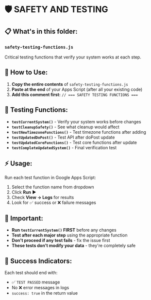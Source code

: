 # 🛡️ SAFETY AND TESTING

## 📋 **What's in this folder:**

### **`safety-testing-functions.js`**
Critical testing functions that verify your system works at each step.

## 🎯 **How to Use:**

1. **Copy the entire contents** of `safety-testing-functions.js`
2. **Paste at the end** of your Apps Script (after all your existing code)
3. **Add this comment first:** `// === SAFETY TESTING FUNCTIONS ===`

## 🧪 **Testing Functions:**

- **`testCurrentSystem()`** - Verify your system works before changes
- **`testCleanupSafety()`** - See what cleanup would affect
- **`testNewTimezoneFunctions()`** - Test timezone functions after adding
- **`testUpdatedDoPost()`** - Test API after doPost update
- **`testUpdatedCoreFunctions()`** - Test core functions after update  
- **`testCompleteUpdatedSystem()`** - Final verification test

## ⚡ **Usage:**

Run each test function in Google Apps Script:
1. Select the function name from dropdown
2. Click **Run** ▶️
3. Check **View → Logs** for results
4. Look for ✅ success or ❌ failure messages

## 🚨 **Important:**

- **Run `testCurrentSystem()` FIRST** before any changes
- **Test after each major step** using the appropriate function
- **Don't proceed if any test fails** - fix the issue first
- **These tests don't modify your data** - they're completely safe

## 🎯 **Success Indicators:**

Each test should end with:
- ✅ `TEST PASSED` message
- No ❌ error messages in logs
- `success: true` in the return value